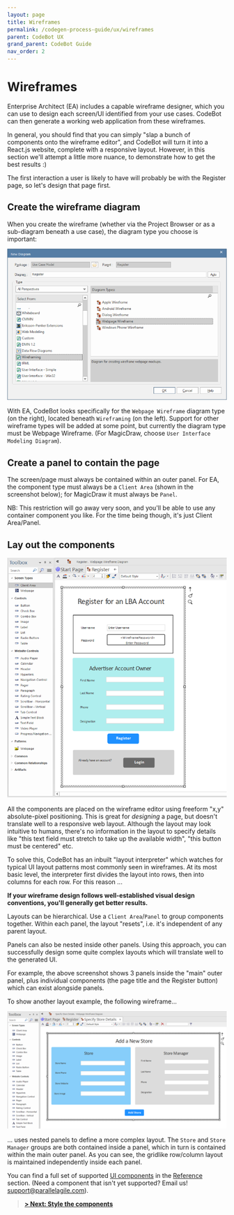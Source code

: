 ```yaml
---
layout: page
title: Wireframes
permalink: /codegen-process-guide/ux/wireframes
parent: CodeBot UX
grand_parent: CodeBot Guide
nav_order: 2
---
```


# Wireframes

Enterprise Architect (EA) includes a capable wireframe designer, which you can use to design each screen/UI identified from your use cases. CodeBot can then generate a working web application from these wireframes.

In general, you should find that you can simply "slap a bunch of components onto the wireframe editor", and CodeBot will turn it into a React.js website, complete with a responsive layout. However, in this section we'll attempt a little more nuance, to demonstrate how to get the best results :)

The first interaction a user is likely to have will probably be with the Register page, so let's design that page first.

## Create the wireframe diagram

When you create the wireframe (whether via the Project Browser or as a sub-diagram beneath a use case), the diagram type you choose is important:

![Create a new wireframe](../../images/lba/create-wireframe.png "Create a new wireframe")

With EA, CodeBot looks specifically for the `Webpage Wireframe` diagram type (on the right), located beneath `Wireframing` (on the left). Support for other wireframe types will be added at some point, but currently the diagram type must be Webpage Wireframe. (For MagicDraw, choose `User Interface Modeling Diagram`).

## Create a panel to contain the page

The screen/page must always be contained within an outer panel. For EA, the component type must always be a `Client Area` (shown in the screenshot below); for MagicDraw it must always be `Panel`.

NB: This restriction will go away very soon, and you'll be able to use any container component you like. For the time being though, it's just Client Area/Panel.

## Lay out the components

![Create a new wireframe](../../images/lba/component-layout.png "Create a new wireframe")

All the components are placed on the wireframe editor using freeform "x,y" absolute-pixel positioning. This is great for *designing* a page, but doesn't translate well to a responsive web layout. Although the layout may look intuitive to humans, there's no information in the layout to specify details like "this text field must stretch to take up the available width", "this button must be centered" etc.

To solve this, CodeBot has an inbuilt "layout interpreter" which watches for typical UI layout patterns most commonly seen in wireframes. At its most basic level, the interpreter first divides the layout into rows, then into columns for each row. For this reason ...

**If your wireframe design follows well-established visual design conventions, you'll generally get better results.**

Layouts can be hierarchical. Use a `Client Area`/`Panel` to group components together. Within each panel, the layout "resets", i.e. it's independent of any parent layout.

Panels can also be nested inside other panels. Using this approach, you can successfully design some quite complex layouts which will translate well to the generated UI.

For example, the above screenshot shows 3 panels inside the "main" outer panel, plus individual components (the page title and the Register button) which can exist alongside panels.

To show another layout example, the following wireframe...

![Nested panels](../../images/lba/store-details.png "Nested panels")

... uses nested panels to define a more complex layout. The `Store` and `Store Manager` groups are both contained inside a panel, which in turn is contained within the main outer panel. As you can see, the gridlike row/column layout is maintained independently inside each panel.


You can find a full set of supported [UI components](../../codebot-reference/ui-components) in the [Reference](../../codebot-reference) section.
(Need a component that isn't yet supported? Email us! support@parallelagile.com).

> **[> Next: Style the components](stylesheets)**
